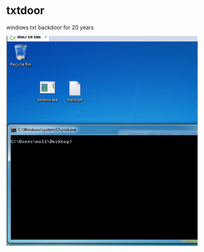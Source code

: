 # txtdoor
windows txt backdoor for 20 years

<img src="https://github.com/0x7556/txtdoor/raw/master/calc.txt.gif">
